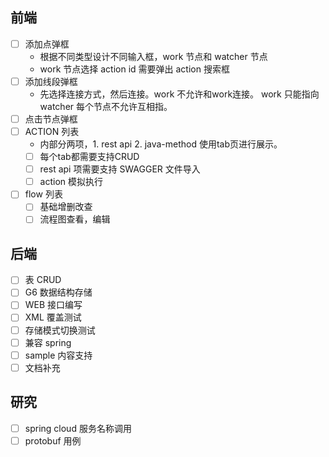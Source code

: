 ## 前端
- [ ] 添加点弹框
  - 根据不同类型设计不同输入框，work 节点和 watcher 节点
  - work 节点选择 action id 需要弹出 action 搜索框 
- [ ] 添加线段弹框
  - 先选择连接方式，然后连接。work 不允许和work连接。 work 只能指向 watcher 每个节点不允许互相指。
- [ ] 点击节点弹框
- [ ] ACTION 列表
  - 内部分两项，1. rest api 2. java-method 使用tab页进行展示。
  - [ ] 每个tab都需要支持CRUD
  - [ ] rest api 项需要支持 SWAGGER 文件导入
  - [ ] action 模拟执行
- [ ] flow 列表
  - [ ] 基础增删改查
  - [ ] 流程图查看，编辑

## 后端
- [ ] 表 CRUD 
- [ ] G6 数据结构存储
- [ ] WEB 接口编写
- [ ] XML 覆盖测试
- [ ] 存储模式切换测试
- [ ] 兼容 spring 
- [ ] sample 内容支持
- [ ] 文档补充

## 研究
- [ ] spring cloud 服务名称调用
- [ ] protobuf 用例